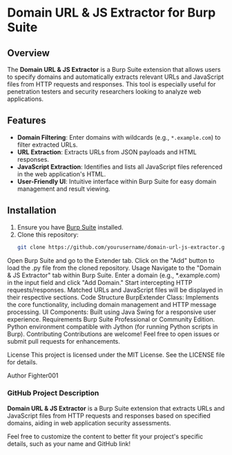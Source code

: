 # Domain URL & JS Extractor for Burp Suite

## Overview

The **Domain URL & JS Extractor** is a Burp Suite extension that allows users to specify domains and automatically extracts relevant URLs and JavaScript files from HTTP requests and responses. This tool is especially useful for penetration testers and security researchers looking to analyze web applications.

## Features

- **Domain Filtering**: Enter domains with wildcards (e.g., `*.example.com`) to filter extracted URLs.
- **URL Extraction**: Extracts URLs from JSON payloads and HTML responses.
- **JavaScript Extraction**: Identifies and lists all JavaScript files referenced in the web application's HTML.
- **User-Friendly UI**: Intuitive interface within Burp Suite for easy domain management and result viewing.

## Installation

1. Ensure you have [Burp Suite](https://portswigger.net/burp) installed.
2. Clone this repository:
   ```bash
   git clone https://github.com/yourusername/domain-url-js-extractor.git
Open Burp Suite and go to the Extender tab.
Click on the "Add" button to load the .py file from the cloned repository.
Usage
Navigate to the "Domain & JS Extractor" tab within Burp Suite.
Enter a domain (e.g., *.example.com) in the input field and click "Add Domain."
Start intercepting HTTP requests/responses. Matched URLs and JavaScript files will be displayed in their respective sections.
Code Structure
BurpExtender Class: Implements the core functionality, including domain management and HTTP message processing.
UI Components: Built using Java Swing for a responsive user experience.
Requirements
Burp Suite Professional or Community Edition.
Python environment compatible with Jython (for running Python scripts in Burp).
Contributing
Contributions are welcome! Feel free to open issues or submit pull requests for enhancements.

License
This project is licensed under the MIT License. See the LICENSE file for details.

Author
Fighter001

### GitHub Project Description

**Domain URL & JS Extractor** is a Burp Suite extension that extracts URLs and JavaScript files from HTTP requests and responses based on specified domains, aiding in web application security assessments.

Feel free to customize the content to better fit your project's specific details, such as your name and GitHub link!
